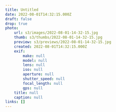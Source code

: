 ```yaml
---
title: Untitled
date: 2022-08-01T14:32:15.000Z
draft: false
drop: true
photo:
    url: s3/images/2022-08-01-14-32-15.jpg
    thumb: s3/thumbs/2022-08-01-14-32-15.jpg
    preview: s3/previews/2022-08-01-14-32-15.jpg
    created: 2022-08-01T14:32:15.000Z
    exif:
        make: null
        model: null
        lens: null
        iso: null
        aperture: null
        shutter_speed: null
        focal_length: null
        gps: null
    title: null
    caption: null
links: []
---
```

